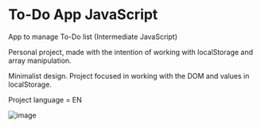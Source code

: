 # To-Do App JavaScript
 App to manage To-Do list (Intermediate JavaScript)

 Personal project, made with the intention of working with localStorage and array manipulation.
 
 Minimalist design. Project focused in working with the DOM and values in localStorage.
 
 Project language = EN
 
![image](https://user-images.githubusercontent.com/117465215/226106191-081d9a77-774b-4f9d-aa0a-bb3ed929c4ca.png)

